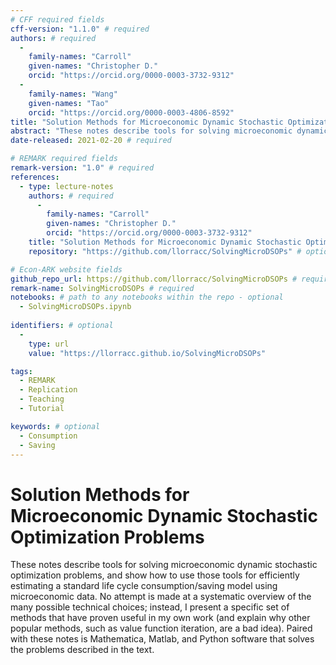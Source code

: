 ```yaml
---
# CFF required fields
cff-version: "1.1.0" # required 
authors: # required
  -
    family-names: "Carroll"
    given-names: "Christopher D."
    orcid: "https://orcid.org/0000-0003-3732-9312"
  -
    family-names: "Wang"
    given-names: "Tao"
    orcid: "https://orcid.org/0000-0003-4806-8592"
title: "Solution Methods for Microeconomic Dynamic Stochastic Optimization Problems" # required
abstract: "These notes describe tools for solving microeconomic dynamic stochastic optimization problems, and show how to use those tools for efficiently estimating a standard life cycle consumption/saving model using microeconomic data.  No attempt is made at a systematic overview of the many possible technical choices; instead, I present a specific set of methods that have proven useful in my own work (and explain why other popular methods, such as value function iteration, are a bad idea).  Paired with these notes is Mathematica, Matlab, and Python software that solves the problems described in the text." # abstract: optional
date-released: 2021-02-20 # required

# REMARK required fields
remark-version: "1.0" # required
references:
  - type: lecture-notes
    authors: # required
      -
        family-names: "Carroll"
        given-names: "Christopher D."
        orcid: "https://orcid.org/0000-0003-3732-9312"
    title: "Solution Methods for Microeconomic Dynamic Stochastic Optimization Problems"
    repository: "https://github.com/llorracc/SolvingMicroDSOPs" # optional

# Econ-ARK website fields
github_repo_url: https://github.com/llorracc/SolvingMicroDSOPs # required 
remark-name: SolvingMicroDSOPs # required 
notebooks: # path to any notebooks within the repo - optional
  - SolvingMicroDSOPs.ipynb
       
identifiers: # optional
  - 
    type: url
    value: "https://llorracc.github.io/SolvingMicroDSOPs"

tags:
  - REMARK
  - Replication
  - Teaching
  - Tutorial

keywords: # optional
  - Consumption
  - Saving 
---
```


# Solution Methods for Microeconomic Dynamic Stochastic Optimization Problems

These notes describe tools for solving microeconomic dynamic stochastic optimization problems, and show how to use those tools for efficiently estimating a standard life cycle consumption/saving model using microeconomic data.  No attempt is made at a systematic overview of the many possible technical choices; instead, I present a specific set of methods that have proven useful in my own work (and explain why other popular methods, such as value function iteration, are a bad idea).  Paired with these notes is Mathematica, Matlab, and Python software that solves the problems described in the text.
